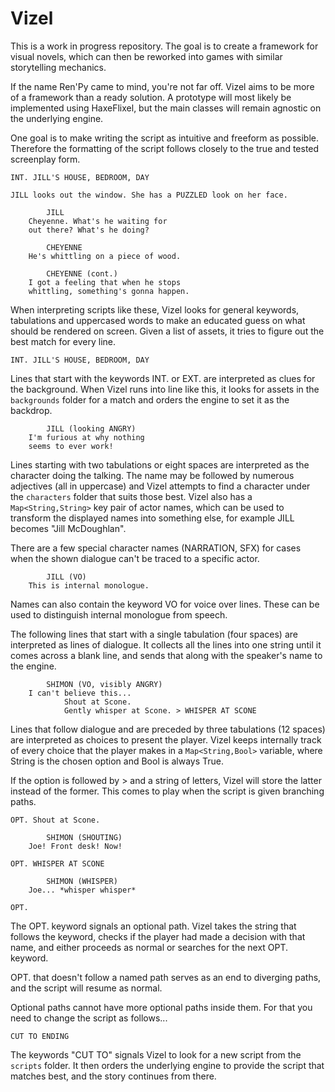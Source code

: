 Vizel
========

This is a work in progress repository. The goal is to create a framework for visual novels, which can then be reworked into games with similar storytelling mechanics.

If the name Ren'Py came to mind, you're not far off. Vizel aims to be more of a framework than a ready solution. A prototype will most likely be implemented using HaxeFlixel, but the main classes will remain agnostic on the underlying engine.

One goal is to make writing the script as intuitive and freeform as possible. Therefore the formatting of the script follows closely to the true and tested screenplay form.

```
INT. JILL'S HOUSE, BEDROOM, DAY

JILL looks out the window. She has a PUZZLED look on her face.

		JILL
	Cheyenne. What's he waiting for
	out there? What's he doing?
	
		CHEYENNE
	He's whittling on a piece of wood.
	
		CHEYENNE (cont.)
	I got a feeling that when he stops
	whittling, something's gonna happen. 
```

When interpreting scripts like these, Vizel looks for general keywords, tabulations and uppercased words to make an educated guess on what should be rendered on screen. Given a list of assets, it tries to figure out the best match for every line.

```
INT. JILL'S HOUSE, BEDROOM, DAY
```

Lines that start with the keywords INT. or EXT. are interpreted as clues for the background. When Vizel runs into line like this, it looks for assets in the <code>backgrounds</code> folder for a match and orders the engine to set it as the backdrop.

```
		JILL (looking ANGRY)
	I'm furious at why nothing
	seems to ever work!
```

Lines starting with two tabulations or eight spaces are interpreted as the character doing the talking. The name may be followed by numerous adjectives (all in uppercase) and Vizel attempts to find a character under the <code>characters</code> folder that suits those best. Vizel also has a <code>Map<String,String></code> key pair of actor names, which can be used to transform the displayed names into something else, for example JILL becomes "Jill McDoughlan".

There are a few special character names (NARRATION, SFX) for cases when the shown dialogue can't be traced to a specific actor.

```
		JILL (VO)
	This is internal monologue.
```

Names can also contain the keyword VO for voice over lines. These can be used to distinguish internal monologue from speech.

The following lines that start with a single tabulation (four spaces) are interpreted as lines of dialogue. It collects all the lines into one string until it comes across a blank line, and sends that along with the speaker's name to the engine.

```
		SHIMON (VO, visibly ANGRY)
	I can't believe this...
			Shout at Scone.
			Gently whisper at Scone. > WHISPER AT SCONE
```

Lines that follow dialogue and are preceded by three tabulations (12 spaces) are interpreted as choices to present the player. Vizel keeps internally track of every choice that the player makes in a <code>Map<String,Bool></code> variable, where String is the chosen option and Bool is always True.

If the option is followed by > and a string of letters, Vizel will store the latter instead of the former. This comes to play when the script is given branching paths.

```
OPT. Shout at Scone.

		SHIMON (SHOUTING)
	Joe! Front desk! Now!

OPT. WHISPER AT SCONE

		SHIMON (WHISPER)
	Joe... *whisper whisper*

OPT.
```

The OPT. keyword signals an optional path. Vizel takes the string that follows the keyword, checks if the player had made a decision with that name, and either proceeds as normal or searches for the next OPT. keyword.

OPT. that doesn't follow a named path serves as an end to diverging paths, and the script will resume as normal.

Optional paths cannot have more optional paths inside them. For that you need to change the script as follows...

```
CUT TO ENDING
```

The keywords "CUT TO" signals Vizel to look for a new script from the <code>scripts</code> folder. It then orders the underlying engine to provide the script that matches best, and the story continues from there.